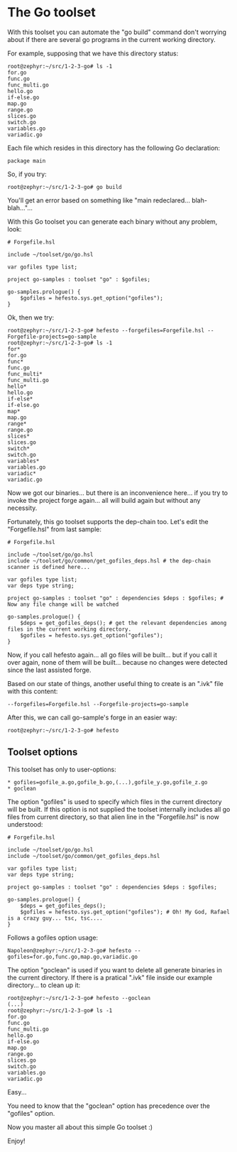 # The Go toolset

With this toolset you can automate the "go build" command don't worrying about if there are several go programs in the
current working directory.

For example, supposing that we have this directory status:

    root@zephyr:~/src/1-2-3-go# ls -1
    for.go
    func.go
    func_multi.go
    hello.go
    if-else.go
    map.go
    range.go
    slices.go
    switch.go
    variables.go
    variadic.go

Each file which resides in this directory has the following Go declaration:

    package main

So, if you try:

    root@zephyr:~/src/1-2-3-go# go build

You'll get an error based on something like "main redeclared... blah-blah..."...

With this Go toolset you can generate each binary without any problem, look:

    # Forgefile.hsl

    include ~/toolset/go/go.hsl

    var gofiles type list;

    project go-samples : toolset "go" : $gofiles;

    go-samples.prologue() {
        $gofiles = hefesto.sys.get_option("gofiles");
    }

Ok, then we try:

    root@zephyr:~/src/1-2-3-go# hefesto --forgefiles=Forgefile.hsl --Forgefile-projects=go-sample
    root@zephyr:~/src/1-2-3-go# ls -1
    for*
    for.go
    func*
    func.go
    func_multi*
    func_multi.go
    hello*
    hello.go
    if-else*
    if-else.go
    map*
    map.go
    range*
    range.go
    slices*
    slices.go
    switch*
    switch.go
    variables*
    variables.go
    variadic*
    variadic.go

Now we got our binaries... but there is an inconvenience here... if you try to invoke the project forge again...
all will build again but without any necessity.

Fortunately, this go toolset supports the dep-chain too. Let's edit the "Forgefile.hsl" from last sample:

    # Forgefile.hsl

    include ~/toolset/go/go.hsl
    include ~/toolset/go/common/get_gofiles_deps.hsl # the dep-chain scanner is defined here...

    var gofiles type list;
    var deps type string;

    project go-samples : toolset "go" : dependencies $deps : $gofiles; # Now any file change will be watched

    go-samples.prologue() {
        $deps = get_gofiles_deps(); # get the relevant dependencies among files in the current working directory.
        $gofiles = hefesto.sys.get_option("gofiles");
    }

Now, if you call hefesto again... all go files will be built... but if you call it over again, none of them will be built...
because no changes were detected since the last assisted forge.

Based on our state of things, another useful thing to create is an ".ivk" file with this content:

    --forgefiles=Forgefile.hsl --Forgefile-projects=go-sample

After this, we can call go-sample's forge in an easier way:

    root@zephyr:~/src/1-2-3-go# hefesto

## Toolset options

This toolset has only to user-options:

    * gofiles=gofile_a.go,gofile_b.go,(...),gofile_y.go,gofile_z.go
    * goclean

The option "gofiles" is used to specify which files in the current directory will be built. If this option is not supplied
the toolset internally includes all go files from current directory, so that alien line in the "Forgefile.hsl" is now
understood:

    # Forgefile.hsl

    include ~/toolset/go/go.hsl
    include ~/toolset/go/common/get_gofiles_deps.hsl

    var gofiles type list;
    var deps type string;

    project go-samples : toolset "go" : dependencies $deps : $gofiles;

    go-samples.prologue() {
        $deps = get_gofiles_deps();
        $gofiles = hefesto.sys.get_option("gofiles"); # Oh! My God, Rafael is a crazy guy... tsc, tsc....
    }

Follows a gofiles option usage:

    Napoleon@zephyr:~/src/1-2-3-go# hefesto --gofiles=for.go,func.go,map.go,variadic.go


The option "goclean" is used if you want to delete all generate binaries in the current directory. If there is a pratical
".ivk" file inside our example directory... to clean up it:

    root@zephyr:~/src/1-2-3-go# hefesto --goclean
    (...)
    root@zephyr:~/src/1-2-3-go# ls -1
    for.go
    func.go
    func_multi.go
    hello.go
    if-else.go
    map.go
    range.go
    slices.go
    switch.go
    variables.go
    variadic.go

Easy...

You need to know that the "goclean" option has precedence over the "gofiles" option.

Now you master all about this simple Go toolset :)

Enjoy!

